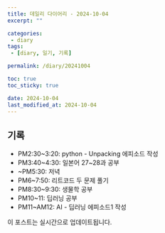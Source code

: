```yaml
---
title: 데일리 다이어리 - 2024-10-04
excerpt: ""

categories:
 - diary
tags:
 - [diary, 일기, 기록]

permalink: /diary/20241004

toc: true
toc_sticky: true

date: 2024-10-04
last_modified_at: 2024-10-04
---
```


## 기록

- PM2:30~3:20: python - Unpacking 에피소드 작성
- PM3:40~4:30: 일본어 27~28과 공부
- ~PM5:30: 저녁
- PM6~7:50: 리트코드 두 문제 풀기
- PM8:30~9:30: 생물학 공부
- PM10~11: 딥러닝 공부
- PM11~AM12: AI - 딥러닝 에피소드1 작성

이 포스트는 실시간으로 업데이트됩니다.
